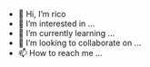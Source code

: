 - 👋 Hi, I’m rico
- 👀 I’m interested in ...
- 🌱 I’m currently learning ...
- 💞️ I’m looking to collaborate on ...
- 📫 How to reach me ...

<!---
ricoyogaprdna/ricoyogaprdna is a ✨ special ✨ repository because its `README.md` (this file) appears on your GitHub profile.
You can click the Preview link to take a look at your changes.
--->
